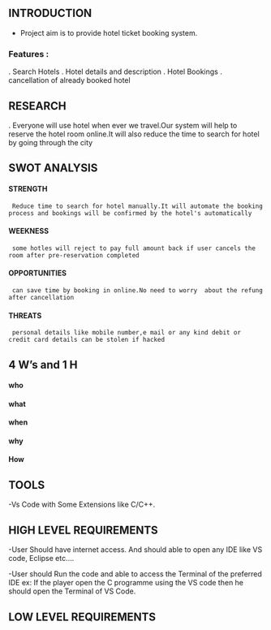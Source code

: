 ## INTRODUCTION
- Project aim is to provide hotel ticket booking system.

### Features :
. Search Hotels
. Hotel details and description
. Hotel Bookings
. cancellation of already booked hotel

## RESEARCH
. Everyone will use hotel when ever we travel.Our system will help to reserve the hotel room online.It will also reduce the time to search for hotel by going through the city
  
## SWOT ANALYSIS
 
 #### STRENGTH
     Reduce time to search for hotel manually.It will automate the booking process and bookings will be confirmed by the hotel's automatically
 #### WEEKNESS
     some hotles will reject to pay full amount back if user cancels the room after pre-reservation completed
 #### OPPORTUNITIES
     can save time by booking in online.No need to worry  about the refung after cancellation
 #### THREATS
     personal details like mobile number,e mail or any kind debit or credit card details can be stolen if hacked 
     
## 4 W’s and 1 H
 #### who
 
 #### what

 #### when
 
 #### why
 
 #### How
 
 ## TOOLS
-Vs Code with Some Extensions like C/C++.

## HIGH LEVEL REQUIREMENTS
-User Should have internet access. And should able to open any IDE like VS code, Eclipse etc….

-User should Run the code and able to access the Terminal of the preferred IDE ex: If the player open the C programme using the VS code then he should open the Terminal of VS Code.

## LOW LEVEL REQUIREMENTS
